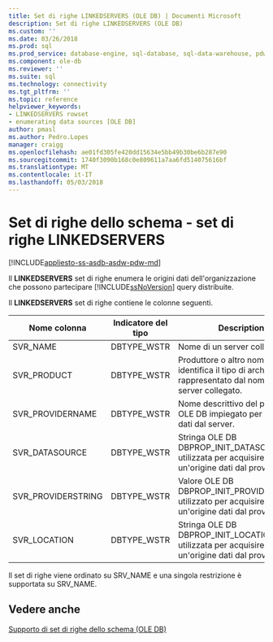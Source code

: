 ```yaml
---
title: Set di righe LINKEDSERVERS (OLE DB) | Documenti Microsoft
description: Set di righe LINKEDSERVERS (OLE DB)
ms.custom: ''
ms.date: 03/26/2018
ms.prod: sql
ms.prod_service: database-engine, sql-database, sql-data-warehouse, pdw
ms.component: ole-db
ms.reviewer: ''
ms.suite: sql
ms.technology: connectivity
ms.tgt_pltfrm: ''
ms.topic: reference
helpviewer_keywords:
- LINKEDSERVERS rowset
- enumerating data sources [OLE DB]
author: pmasl
ms.author: Pedro.Lopes
manager: craigg
ms.openlocfilehash: ae01fd305fe420dd15634e5bb49b30be6b287e90
ms.sourcegitcommit: 1740f3090b168c0e809611a7aa6fd514075616bf
ms.translationtype: MT
ms.contentlocale: it-IT
ms.lasthandoff: 05/03/2018
---
```

# <a name="schema-rowsets---linkedservers-rowset"></a>Set di righe dello schema - set di righe LINKEDSERVERS
[!INCLUDE[appliesto-ss-asdb-asdw-pdw-md](../../../includes/appliesto-ss-asdb-asdw-pdw-md.md)]

  Il **LINKEDSERVERS** set di righe enumera le origini dati dell'organizzazione che possono partecipare [!INCLUDE[ssNoVersion](../../../includes/ssnoversion-md.md)] query distribuite.  
  
 Il **LINKEDSERVERS** set di righe contiene le colonne seguenti.  
  
|Nome colonna|Indicatore del tipo|Description|  
|-----------------|--------------------|-----------------|  
|SVR_NAME|DBTYPE_WSTR|Nome di un server collegato.|  
|SVR_PRODUCT|DBTYPE_WSTR|Produttore o altro nome che identifica il tipo di archivio dati rappresentato dal nome del server collegato.|  
|SVR_PROVIDERNAME|DBTYPE_WSTR|Nome descrittivo del provider OLE DB impiegato per utilizzare dati dal server.|  
|SVR_DATASOURCE|DBTYPE_WSTR|Stringa OLE DB DBPROP_INIT_DATASOURCE utilizzata per acquisire un'origine dati dal provider.|  
|SVR_PROVIDERSTRING|DBTYPE_WSTR|Valore OLE DB DBPROP_INIT_PROVIDERSTRING utilizzato per acquisire un'origine dati dal provider.|  
|SVR_LOCATION|DBTYPE_WSTR|Stringa OLE DB DBPROP_INIT_LOCATION utilizzata per acquisire un'origine dati dal provider.|  
  
 Il set di righe viene ordinato su SRV_NAME e una singola restrizione è supportata su SRV_NAME.  
  
## <a name="see-also"></a>Vedere anche  
 [Supporto di set di righe dello schema &#40;OLE DB&#41;](../../oledb/ole-db/schema-rowset-support-ole-db.md)  
  
  
